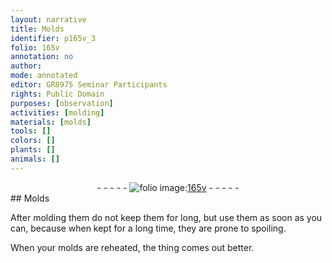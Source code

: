 ```yaml
---
layout: narrative
title: Molds
identifier: p165v_3
folio: 165v
annotation: no
author:
mode: annotated
editor: GR8975 Seminar Participants
rights: Public Domain
purposes: [observation]
activities: [molding]
materials: [molds]
tools: []
colors: []
plants: []
animals: []
---
```


 <div class="folio" align="center">- - - - - <a href="http://gallica.bnf.fr/ark:/12148/btv1b10500001g/f336.image" target="_blank"><img src="https://cu-mkp.github.io/GR8975-edition/assets/photo-icon.png" alt="folio image: " style="display:inline-block; margin-bottom:-3px;"/>165v</a> - - - - - </div> <span class="activity"></span> 
## Molds

 
After molding them do not keep them for long, but use them as soon as you can, because when kept for a long time, they are prone to spoiling.
 
When your <span class="material">molds</span> are reheated, the thing comes out better.
 